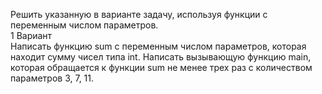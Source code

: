 Решить указанную в варианте задачу, используя функции с
переменным числом параметров.  
1 Вариант  
Написать функцию sum с переменным числом параметров,
которая находит сумму чисел типа int. Написать
вызывающую функцию main, которая обращается к функции
sum не менее трех раз с количеством параметров 3, 7, 11.
